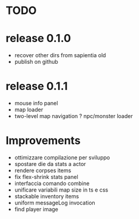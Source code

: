 # TODO

# release 0.1.0
- recover other dirs from sapientia old
- publish on github

# release 0.1.1
- mouse info panel
- map loader
- two-level map navigation
? npc/monster loader


# Improvements
- ottimizzare compilazione per sviluppo
- spostare die da stats a actor
- rendere corpses items
- fix flex-shrink stats panel
- interfaccia comando combine
- unificare variabili map size in ts e css
- stackable inventory items
- uniform messageLog invocation
- find player image

